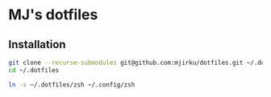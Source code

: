 # MJ's dotfiles

## Installation

```bash
git clone --recurse-submodules git@github.com:mjirku/dotfiles.git ~/.dotfiles
cd ~/.dotfiles

ln -s ~/.dotfiles/zsh ~/.config/zsh
```
